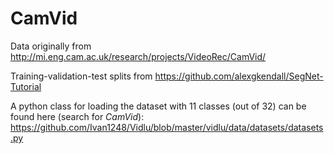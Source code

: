 # CamVid 

Data originally from http://mi.eng.cam.ac.uk/research/projects/VideoRec/CamVid/

Training-validation-test splits from https://github.com/alexgkendall/SegNet-Tutorial

A python class for loading the dataset with 11 classes (out of 32) can be found here (search for _CamVid_): https://github.com/Ivan1248/Vidlu/blob/master/vidlu/data/datasets/datasets.py

